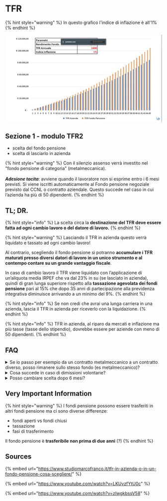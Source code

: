 # TFR

{% hint style="warning" %}
In questo grafico l'indice di inflazione è all'1%
{% endhint %}

![Nel grafico NON sono state calcolate le deduzioni fiscali del fondo pensione, a ulteriore vantaggio di quest'ultimo](../.gitbook/assets/image.png)

## Sezione 1 - modulo TFR2

* scelta del fondo pensione
* scelta di lasciarlo in azienda

{% hint style="warning" %}
Con il silenzio assenso verrà investito nel "fondo pensione di categoria" (metalmeccanica).\
\
_**Adesione tacita**_: avviene quando il lavoratore non si esprime entro i 6 mesi previsti. Si viene iscritti automaticamente al Fondo pensione negoziale previsto dal CCNL o contratto aziendale. Questo succede nel caso in cui l’azienda ha più di 50 dipendenti.
{% endhint %}

## TL; DR.

{% hint style="info" %}
La scelta circa la **destinazione del TFR deve essere fatta ad ogni cambio lavoro o del datore di lavoro.**
{% endhint %}

{% hint style="warning" %}
Lasciando il TFR in azienda questo verrà liquidato e tassato ad ogni cambio lavoro!

Al contrario, scegliendo il fondo pensione si potranno **accumulare i TFR maturati presso diversi datori di lavoro in un unico strumento e al contempo contare su un grande vantaggio fiscale**.

In caso di cambio lavoro il TFR viene liquidato con l’applicazione di un’aliquota media IRPEF che va dal 23% in su (se lasciato in azienda), quindi di gran lunga superiore rispetto alla **tassazione agevolata dei fondi pensione** pari al 15% che dopo 35 anni di partecipazione alla previdenza integrativa diminuisce arrivando a un minimo del 9%.
{% endhint %}

{% hint style="info" %}
Se non credi che avrai una lunga carriera in una azienda, lascia il TFR in azienda per riceverlo con la liquidazione.
{% endhint %}

{% hint style="info" %}
TFR in azienda, al riparo da mercati e inflazione ma più tasse (tasse dello stipendio), dovrebbe essere per aziende con meno di 50 dipendenti.
{% endhint %}

## FAQ

<details>

<summary>Se io passo per esempio da un contratto metalmeccanico a un contratto diverso, posso rimanere sullo stesso fondo (es metalmeccanico)?</summary>

Se cambi contratto hai tre scelte:&#x20;

* puoi riscuotere tutto subito (attento: paghi tasse alte (23%), inoltre perdi l'anzianità di iscrizione ai Fondi Pensione)
* lasci che il fondo metalmeccanico prosegua tranquillamente e lo riscuoti in un secondo momento oppure al momento del pensionamento (informati bene sulle relative regole)
* trasferisci il fondo metalmeccanico nel fondo del nuovo settore lavorativo

</details>

<details>

<summary>Cosa succede in caso di dimissioni volontarie?</summary>

* non è possibile recuperare la NASPI (indennità mensile di disoccupazione)
* il TFR spetta sempre al dipendente (se non riesce l'azienda, allora tocca all'INPS \[buona fortuna])

</details>

<details>

<summary>Posso cambiare scelta dopo 6 mesi?</summary>

Il lavoratore può in qualsiasi momento decidere, **per il TFR maturando,** di aderire al fondo pensione compilando il modulo TFR2.

</details>

## Very Important Information

{% hint style="warning" %}
I fondi pensione possono essere trasferiti in altri fondi pensione ma ci sono diverse differenze:

* fondi aperti vs fondi chiusi
* tassazione
* fasi di trasferimento



Il fondo pensione è **trasferibile non prima di due anni** (?)
{% endhint %}

## Sources

{% embed url="https://www.studiomarcofranco.it/tfr-in-azienda-o-in-un-fondo-pensione-cosa-scegliere/" %}

{% embed url="https://www.youtube.com/watch?v=LKUvzfYtU0c" %}

{% embed url="https://www.youtube.com/watch?v=zIwgkbssV58" %}

